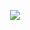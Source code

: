 <p align="center">
        <img src="https://github-readme-stats.vercel.app/api?username=raza231198&show_icons=true&count_private=true&title_color=2e2e2e&&icon_color=2e2e2e&hide=issues" alt"raza231198" />
</p>
